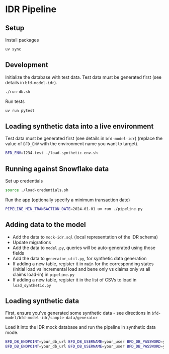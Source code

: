 # IDR Pipeline

## Setup

Install packages

```sh
uv sync
```

## Development

Initialize the database with test data. Test data must be generated first (see details in `bfd-model-idr`).

```sh
./run-db.sh
```

Run tests

```sh
uv run pytest
```

## Loading synthetic data into a live environment

Test data must be generated first (see details in `bfd-model-idr`)
(replace the value of `BFD_ENV` with the environment name you want to target).

```sh
BFD_ENV=1234-test ./load-synthetic-env.sh
```

## Running against Snowflake data

Set up credentials

```sh
source ./load-credentials.sh
```

Run the app (optionally specify a minimum transaction date)

```sh
PIPELINE_MIN_TRANSACTION_DATE=2024-01-01 uv run ./pipeline.py
```

## Adding data to the model

- Add the data to `mock-idr.sql` (local representation of the IDR schema)
- Update migrations
- Add the data to `model.py`, queries will be auto-generated using those fields
- Add the data to `generator_util.py`, for synthetic data generation
- If adding a new table, register it in `main` for the corresponding states (initial load vs incremental load and bene only vs claims only vs all claims load-in) in `pipeline.py`
- If adding a new table, register it in the list of CSVs to load in `load_synthetic.py`

## Loading synthetic data

First, ensure you've generated some synthetic data - see directions in `bfd-model/bfd-model-idr/sample-data/generator`

Load it into the IDR mock database and run the pipeline in synthetic data mode.

```sh
BFD_DB_ENDPOINT=your_db_url BFD_DB_USERNAME=your_user BFD_DB_PASSWORD=your_password uv run load_synthetic.py
BFD_DB_ENDPOINT=your_db_url BFD_DB_USERNAME=your_user BFD_DB_PASSWORD=your_password uv run pipeline.py synthetic
```
